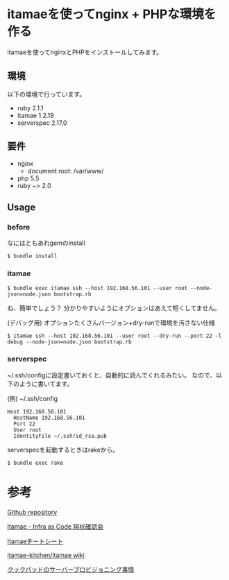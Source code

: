 # itamaeを使ってnginx + PHPな環境を作る

itamaeを使ってnginxとPHPをインストールしてみます。

## 環境

以下の環境で行っています。

* ruby 2.1.1
* itamae 1.2.19
* serverspec 2.17.0

## 要件

* nginx
  * document root: /var/www/
* php 5.5
* ruby ~> 2.0

## Usage

### before

なにはともあれgemのinstall

```
$ bundle install
```

### itamae

```
$ bundle exec itamae ssh --host 192.168.56.101 --user root --node-json=node.json bootstrap.rb
```

ね、簡単でしょう？
分かりやすいようにオプションはあえて短くしてません。

(デバッグ用) オプションたくさんバージョン+dry-runで環境を汚さない仕様

```
$ itamae ssh --host 192.168.56.101 --user root --dry-run --port 22 -l debug --node-json=node.json bootstrap.rb
```

### serverspec

~/.ssh/configに設定書いておくと、自動的に読んでくれるみたい。
なので、以下のように書いてます。

(例) ~/.ssh/config

```
Host 192.168.56.101
  HostName 192.168.56.101
  Port 22
  User root
  IdentityFile ~/.ssh/id_rsa.pub
```

serverspecを起動するときはrakeから。

```
$ bundle exec rake
```

# 参考

[Github repository](https://github.com/itamae-kitchen/itamae)

[Itamae - Infra as Code 現状確認会](https://speakerdeck.com/ryotarai/itamae-infra-as-code-xian-zhuang-que-ren-hui)

[Itamaeチートシート](http://qiita.com/fukuiretu/items/170aa956731f2ffb5715)

[itamae-kitchen/itamae wiki](https://github.com/itamae-kitchen/itamae/wiki)

[クックパッドのサーバープロビジョニング事情](http://techlife.cookpad.com/entry/2015/05/12/080000)
